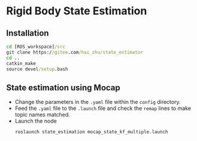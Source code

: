 # Rigid Body State Estimation 

## Installation
```cmd
cd [ROS_workspace]/src
git clone https://gitee.com/hai_zhu/state_estimator
cd ..
catkin_make
source devel/setup.bash
```

## State estimation using Mocap
- Change the parameters in the `.yaml` file within the `config` directory. 
- Feed the `.yaml` file to the `.launch` file and check the `remap` lines to make topic names matched.
- Launch the node
  ```cmd
  roslaunch state_estimation mocap_state_kf_multiple.launch
  ```
